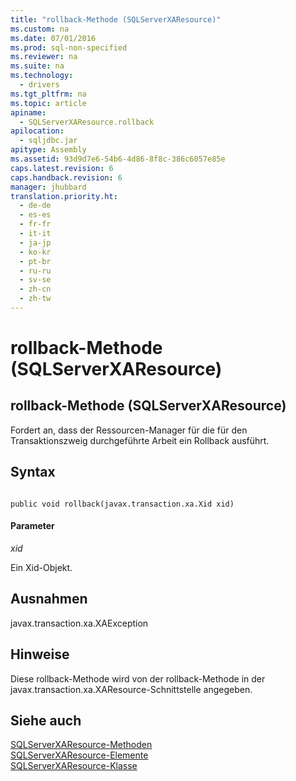 ```yaml
---
title: "rollback-Methode (SQLServerXAResource)"
ms.custom: na
ms.date: 07/01/2016
ms.prod: sql-non-specified
ms.reviewer: na
ms.suite: na
ms.technology: 
  - drivers
ms.tgt_pltfrm: na
ms.topic: article
apiname: 
  - SQLServerXAResource.rollback
apilocation: 
  - sqljdbc.jar
apitype: Assembly
ms.assetid: 93d9d7e6-54b6-4d86-8f8c-386c6057e85e
caps.latest.revision: 6
caps.handback.revision: 6
manager: jhubbard
translation.priority.ht: 
  - de-de
  - es-es
  - fr-fr
  - it-it
  - ja-jp
  - ko-kr
  - pt-br
  - ru-ru
  - sv-se
  - zh-cn
  - zh-tw
---
```

# rollback-Methode (SQLServerXAResource)
    
## rollback\-Methode \(SQLServerXAResource\)  
 Fordert an, dass der Ressourcen\-Manager für die für den Transaktionszweig durchgeführte Arbeit ein Rollback ausführt.  
  
## Syntax  
  
```  
  
public void rollback(javax.transaction.xa.Xid xid)  
```  
  
#### Parameter  
 *xid*  
  
 Ein Xid\-Objekt.  
  
## Ausnahmen  
 javax.transaction.xa.XAException  
  
## Hinweise  
 Diese rollback\-Methode wird von der rollback\-Methode in der javax.transaction.xa.XAResource\-Schnittstelle angegeben.  
  
## Siehe auch  
 [SQLServerXAResource-Methoden](../content/SQLServerXAResource-Methods.md)   
 [SQLServerXAResource-Elemente](../content/SQLServerXAResource-Members.md)   
 [SQLServerXAResource-Klasse](../content/SQLServerXAResource-Class.md)  
  
  